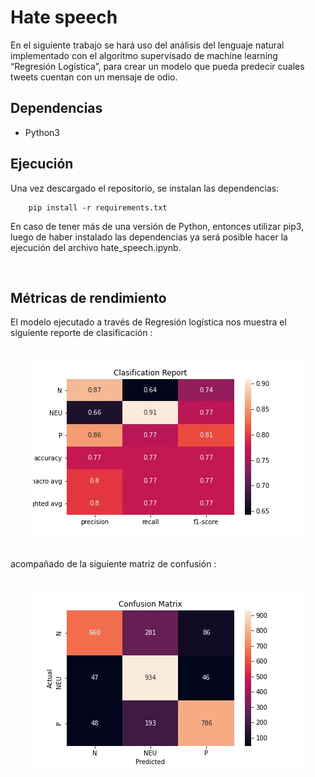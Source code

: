 # Hate speech
En el siguiente trabajo se hará uso del análisis del lenguaje natural implementado con el  algoritmo supervisado de machine learning “Regresión Logística”, para crear un modelo que pueda predecir cuales tweets cuentan con un mensaje de odio.

## Dependencias
* Python3

## Ejecución
Una vez descargado el repositorio, se instalan las dependencias:

        pip install -r requirements.txt 
En caso de tener más de una versión de Python, entonces utilizar pip3, luego de haber instalado las dependencias ya será posible hacer la ejecución del archivo hate_speech.ipynb.

<br>

## Métricas de rendimiento 
El modelo ejecutado a través de Regresión logística nos muestra el siguiente reporte de clasificación :
<br>
<br>

<p align="center">
  <img  src="./img/clasification_report.jpg">
</p>


<br>  
acompañado de la siguiente matriz de confusión :

<br>
<br>
 
 <p align="center">
  <img  src="./img/confusion_matrix.jpg">
</p>




